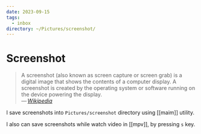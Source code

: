 ```yaml
---
date: 2023-09-15
tags:
  - inbox
directory: ~/Pictures/screenshot/
---
```


# Screenshot

> A screenshot (also known as screen capture or screen grab) is a digital image
> that shows the contents of a computer display. A screenshot is created by the
> operating system or software running on the device powering the display.\
> — <cite>[Wikipedia](https://en.wikipedia.org/wiki/Screenshot)</cite>

I save screenshots into `Pictures/screenshot` directory using [[maim]] utility.

I also can save screenshots while watch video in [[mpv]], by pressing `s` key.
